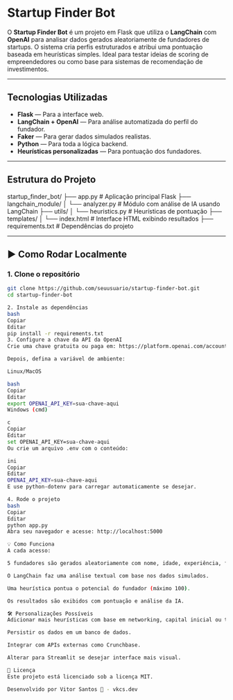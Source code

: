 #  Startup Finder Bot

O **Startup Finder Bot** é um projeto em Flask que utiliza o **LangChain** com **OpenAI** para analisar dados gerados aleatoriamente de fundadores de startups. O sistema cria perfis estruturados e atribui uma pontuação baseada em heurísticas simples. Ideal para testar ideias de scoring de empreendedores ou como base para sistemas de recomendação de investimentos.

---

##  Tecnologias Utilizadas

- **Flask** — Para a interface web.
- **LangChain + OpenAI** — Para análise automatizada do perfil do fundador.
- **Faker** — Para gerar dados simulados realistas.
- **Python** — Para toda a lógica backend.
- **Heurísticas personalizadas** — Para pontuação dos fundadores.

---

##  Estrutura do Projeto

startup_finder_bot/
├── app.py # Aplicação principal Flask
├── langchain_module/
│ └── analyzer.py # Módulo com análise de IA usando LangChain
├── utils/
│ └── heuristics.py # Heurísticas de pontuação
├── templates/
│ └── index.html # Interface HTML exibindo resultados
├── requirements.txt # Dependências do projeto


---

## ▶️ Como Rodar Localmente

### 1. Clone o repositório

```bash
git clone https://github.com/seuusuario/startup-finder-bot.git
cd startup-finder-bot

2. Instale as dependências
bash
Copiar
Editar
pip install -r requirements.txt
3. Configure a chave da API da OpenAI
Crie uma chave gratuita ou paga em: https://platform.openai.com/account/api-keys

Depois, defina a variável de ambiente:

Linux/MacOS

bash
Copiar
Editar
export OPENAI_API_KEY=sua-chave-aqui
Windows (cmd)

c
Copiar
Editar
set OPENAI_API_KEY=sua-chave-aqui
Ou crie um arquivo .env com o conteúdo:

ini
Copiar
Editar
OPENAI_API_KEY=sua-chave-aqui
E use python-dotenv para carregar automaticamente se desejar.

4. Rode o projeto
bash
Copiar
Editar
python app.py
Abra seu navegador e acesse: http://localhost:5000

💡 Como Funciona
A cada acesso:

5 fundadores são gerados aleatoriamente com nome, idade, experiência, formação e visão.

O LangChain faz uma análise textual com base nos dados simulados.

Uma heurística pontua o potencial do fundador (máximo 100).

Os resultados são exibidos com pontuação e análise da IA.

🛠️ Personalizações Possíveis
Adicionar mais heurísticas com base em networking, capital inicial ou tração.

Persistir os dados em um banco de dados.

Integrar com APIs externas como Crunchbase.

Alterar para Streamlit se desejar interface mais visual.

📄 Licença
Este projeto está licenciado sob a licença MIT.

Desenvolvido por Vitor Santos 🚀 - vkcs.dev

